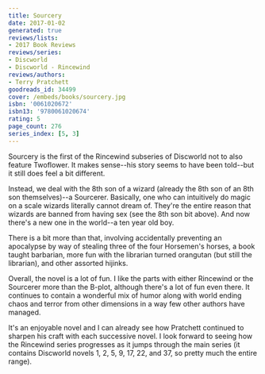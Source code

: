 ```yaml
---
title: Sourcery
date: 2017-01-02
generated: true
reviews/lists:
- 2017 Book Reviews
reviews/series:
- Discworld
- Discworld - Rincewind
reviews/authors:
- Terry Pratchett
goodreads_id: 34499
cover: /embeds/books/sourcery.jpg
isbn: '0061020672'
isbn13: '9780061020674'
rating: 5
page_count: 276
series_index: [5, 3]
---
```

Sourcery is the first of the Rincewind subseries of Discworld not to also feature Twoflower. It makes sense--his story seems to have been told--but it still does feel a bit different.  

Instead, we deal with the 8th son of a wizard (already the 8th son of an 8th son themselves)--a Sourcerer. Basically, one who can intuitively do magic on a scale wizards literally cannot dream of. They're the entire reason that wizards are banned from having sex (see the 8th son bit above). And now there's a new one in the world--a ten year old boy.  

<!--more-->

There is a bit more than that, involving accidentally preventing an apocalypse by way of stealing three of the four Horsemen's horses, a book taught barbarian, more fun with the librarian turned orangutan (but still the librarian), and other assorted hijinks.  

Overall, the novel is a lot of fun. I like the parts with either Rincewind or the Sourcerer more than the B-plot, although there's a lot of fun even there. It continues to contain a wonderful mix of humor along with world ending chaos and terror from other dimensions in a way few other authors have managed.  

It's an enjoyable novel and I can already see how Pratchett continued to sharpen his craft with each successive novel. I look forward to seeing how the Rincewind series progresses as it jumps through the main series (it contains Discworld novels 1, 2, 5, 9, 17, 22, and 37, so pretty much the entire range).